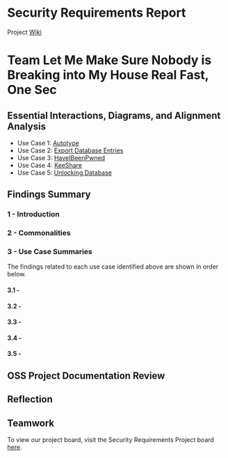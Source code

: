 # Security Requirements Report
Project [Wiki](https://github.com/JCKelley-CYBR/CYBR-8420-SoftwareAssurance/wiki)

# Team Let Me Make Sure Nobody is Breaking into My House Real Fast, One Sec

## Essential Interactions, Diagrams, and Alignment Analysis
- Use Case 1: [Autotype](https://github.com/JCKelley-CYBR/CYBR-8420-SoftwareAssurance/blob/main/UseCase/Autotype.md)
- Use Case 2: [Export Database Entries](https://github.com/JCKelley-CYBR/CYBR-8420-SoftwareAssurance/blob/main/UseCase/Export_Database_entries.md)
- Use Case 3: [HaveIBeenPwned](https://github.com/JCKelley-CYBR/CYBR-8420-SoftwareAssurance/blob/main/UseCase/HaveIBeenPwned.md)
- Use Case 4: [KeeShare](https://github.com/JCKelley-CYBR/CYBR-8420-SoftwareAssurance/blob/main/UseCase/KeeShare.md)
- Use Case 5: [Unlocking Database](https://github.com/JCKelley-CYBR/CYBR-8420-SoftwareAssurance/blob/main/UseCase/Unlocking_DB.md)

## Findings Summary
### 1 - Introduction

### 2 - Commonalities

### 3 - Use Case Summaries
The findings related to each use case identified above are shown in order below.

#### 3.1 - 

#### 3.2 - 

#### 3.3 - 

#### 3.4 - 

#### 3.5 - 


## OSS Project Documentation Review

## Reflection

## Teamwork
To view our project board, visit the Security Requirements Project board [here](https://github.com/users/JCKelley-CYBR/projects/2).
